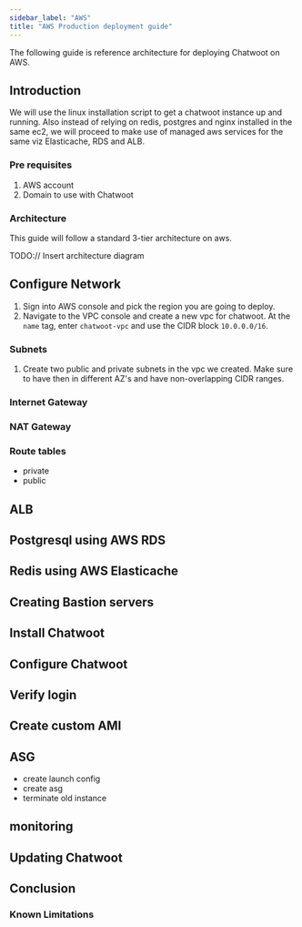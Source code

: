 ```yaml
---
sidebar_label: "AWS"
title: "AWS Production deployment guide"
---
```


The following guide is reference architecture for deploying Chatwoot on AWS.

## Introduction

We will use the linux installation script to get a chatwoot instance up and running. Also instead of
relying on redis, postgres and nginx installed in the same ec2, we will proceed to make use
of managed aws services for the same viz Elasticache, RDS and ALB.

### Pre requisites

1. AWS account
2. Domain to use with Chatwoot

### Architecture

This guide will follow a standard 3-tier architecture on aws. 

TODO:// Insert architecture diagram


## Configure Network
1. Sign into AWS console and pick the region you are going to deploy.
2. Navigate to the VPC console and create a new vpc for chatwoot. At the `name` tag, enter
   `chatwoot-vpc` and use the CIDR block `10.0.0.0/16`.

### Subnets
1. Create two public and private subnets in the vpc we created. Make sure to have then in different AZ's and
have non-overlapping CIDR ranges.

### Internet Gateway

### NAT Gateway

### Route tables
- private
- public


## ALB

## Postgresql using AWS RDS

## Redis using AWS Elasticache


## Creating Bastion servers

## Install Chatwoot

## Configure Chatwoot
## Verify login

## Create custom AMI


## ASG
- create launch config
- create asg
- terminate old instance

## monitoring

## Updating Chatwoot
## Conclusion






### Known Limitations
